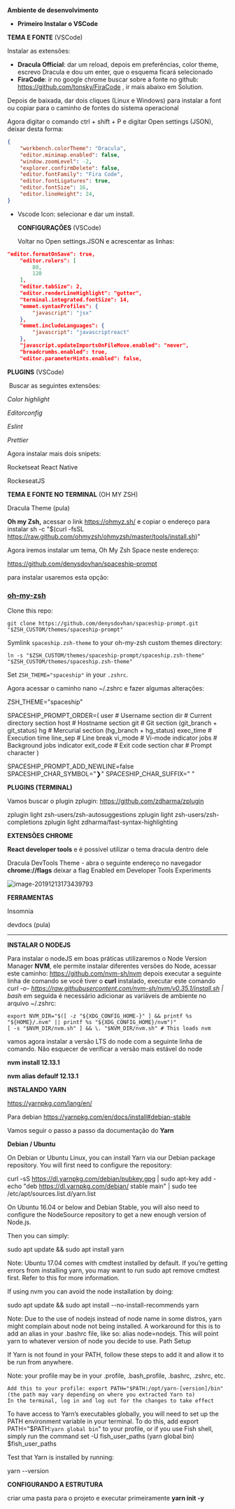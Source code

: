 **Ambiente de desenvolvimento** 

* **Primeiro Instalar o VSCode**

**TEMA E FONTE** (VSCode)

Instalar as extensões:

* **Dracula Official**:  dar um reload, depois em preferências, color theme, escrevo Dracula e dou um enter, que o esquema ficará selecionado
* **FiraCode**:  ir no google chrome buscar sobre a fonte no github: https://github.com/tonsky/FiraCode , ir mais abaixo em Solution.

Depois de baixada, dar dois cliques (Linux e Windows) para instalar a font ou copiar para o caminho de fontes do sistema operacional

Agora digitar o comando ctrl + shift + P e digitar Open settings (JSON), deixar desta forma:

```json
{
    "workbench.colorTheme": "Dracula",
    "editor.minimap.enabled": false,
    "window.zoomLevel": -2,
    "explorer.confirmDelete": false,
    "editor.fontFamily": "Fira Code",
    "editor.fontLigatures": true,
    "editor.fontSize": 16,
    "editor.lineHeight": 24,
}
```

* Vscode Icon: selecionar e dar um install.

  

  **CONFIGURAÇÕES** (VSCode)

  Voltar no Open settings.JSON e acrescentar as linhas:

```json
"editor.formatOnSave": true,
    "editor.rulers": [
        80,
        120
    ],
    "editor.tabSize": 2,
    "editor.renderLineHighlight": "gutter",
    "terminal.integrated.fontSize": 14,
    "emmet.syntaxProfiles": {
        "javascript": "jsx"
    },
    "emmet.includeLanguages": {
        "javascript": "javascriptreact"
    },
    "javascript.updateImportsOnFileMove.enabled": "never",
	"breadcrumbs.enabled": true,
    "editor.parameterHints.enabled": false,
```

**PLUGINS** (VSCode)

​	Buscar as seguintes extensões:

*Color highlight*

*Editorconfig*

*Eslint*

*Prettier*

Agora instalar mais dois snipets:

Rocketseat React Native

RockeseatJS

**TEMA E FONTE NO TERMINAL** (OH MY ZSH)

Dracula Theme (pula)

**Oh my Zsh,** acessar o link https://ohmyz.sh/ e copiar o endereço para instalar sh -c "$(curl -fsSL https://raw.github.com/ohmyzsh/ohmyzsh/master/tools/install.sh)"

Agora iremos instalar um tema, Oh My Zsh Space neste endereço: 

https://github.com/denysdovhan/spaceship-prompt

para instalar usaremos esta opção:

### [oh-my-zsh](http://ohmyz.sh/)

Clone this repo:

```
git clone https://github.com/denysdovhan/spaceship-prompt.git "$ZSH_CUSTOM/themes/spaceship-prompt"
```

Symlink `spaceship.zsh-theme` to your oh-my-zsh custom themes directory:

```
ln -s "$ZSH_CUSTOM/themes/spaceship-prompt/spaceship.zsh-theme" "$ZSH_CUSTOM/themes/spaceship.zsh-theme"
```

Set `ZSH_THEME="spaceship"` in your `.zshrc`.



Agora acessar o caminho nano ~/.zshrc e fazer algumas alterações:

ZSH_THEME="spaceship"



SPACESHIP_PROMPT_ORDER=(
  user          # Username section
  dir           # Current directory section
  host          # Hostname section
  git           # Git section (git_branch + git_status)
  hg            # Mercurial section (hg_branch  + hg_status)
  exec_time     # Execution time
  line_sep      # Line break
  vi_mode       # Vi-mode indicator
  jobs          # Background jobs indicator
  exit_code     # Exit code section
  char          # Prompt character
)

SPACESHIP_PROMPT_ADD_NEWLINE=false
SPACESHIP_CHAR_SYMBOL="❯"
SPACESHIP_CHAR_SUFFIX=" "

**PLUGINS (TERMINAL)**

Vamos buscar o plugin zplugin: https://github.com/zdharma/zplugin

zplugin light zsh-users/zsh-autosuggestions
zplugin light zsh-users/zsh-completions
zplugin light zdharma/fast-syntax-highlighting

**EXTENSÕES CHROME**

**React developer tools** e é possível utilizar o tema dracula dentro dele

Dracula DevTools Theme - abra o seguinte endereço no navegador **chrome://flags** deixar a flag Enabled em Developer Tools Experiments

![image-20191213173439793](/home/daniel/.config/Typora/typora-user-images/image-20191213173439793.png)

**FERRAMENTAS**

Insomnia

devdocs (pula)

-----------------------------------

**INSTALAR O  NODEJS**

Para instalar o nodeJS em boas práticas utilizaremos o Node Version Manager **NVM**, ele permite instalar diferentes versões do Node, acessar este caminho: https://github.com/nvm-sh/nvm depois executar a seguinte linha de comando se você tiver o **curl** instalado, executar este comando *curl -o- https://raw.githubusercontent.com/nvm-sh/nvm/v0.35.1/install.sh | bash* em seguida é necessário adicionar as variáveis de ambiente no arquivo ~/.zshrc: 

```
export NVM_DIR="$([ -z "${XDG_CONFIG_HOME-}" ] && printf %s "${HOME}/.nvm" || printf %s "${XDG_CONFIG_HOME}/nvm")"
[ -s "$NVM_DIR/nvm.sh" ] && \. "$NVM_DIR/nvm.sh" # This loads nvm
```

vamos agora instalar a versão LTS do node com a seguinte linha de comando. Não esquecer de verificar a versão mais estável do node

 **nvm install 12.13.1**

**nvm alias defaulf 12.13.1**

**INSTALANDO YARN** 

https://yarnpkg.com/lang/en/

Para debian https://yarnpkg.com/en/docs/install#debian-stable

Vamos seguir o passo a passo da documentação do **Yarn**

**Debian / Ubuntu**

On Debian or Ubuntu Linux, you can install Yarn via our Debian package repository. You will first need to configure the repository:

curl -sS https://dl.yarnpkg.com/debian/pubkey.gpg | sudo apt-key add -
echo "deb https://dl.yarnpkg.com/debian/ stable main" | sudo tee /etc/apt/sources.list.d/yarn.list

On Ubuntu 16.04 or below and Debian Stable, you will also need to configure the NodeSource repository to get a new enough version of Node.js.

Then you can simply:

sudo apt update && sudo apt install yarn

Note: Ubuntu 17.04 comes with cmdtest installed by default. If you’re getting errors from installing yarn, you may want to run sudo apt remove cmdtest first. Refer to this for more information.

If using nvm you can avoid the node installation by doing:

sudo apt update && sudo apt install --no-install-recommends yarn

Note: Due to the use of nodejs instead of node name in some distros, yarn might complain about node not being installed. A workaround for this is to add an alias in your .bashrc file, like so: alias node=nodejs. This will point yarn to whatever version of node you decide to use.
Path Setup

If Yarn is not found in your PATH, follow these steps to add it and allow it to be run from anywhere.

Note: your profile may be in your .profile, .bash_profile, .bashrc, .zshrc, etc.

    Add this to your profile: export PATH="$PATH:/opt/yarn-[version]/bin" (the path may vary depending on where you extracted Yarn to)
    In the terminal, log in and log out for the changes to take effect

To have access to Yarn’s executables globally, you will need to set up the PATH environment variable in your terminal. To do this, add export PATH="$PATH:`yarn global bin`" to your profile, or if you use Fish shell, simply run the command set -U fish_user_paths (yarn global bin) $fish_user_paths

Test that Yarn is installed by running:

yarn --version

**CONFIGURANDO A ESTRUTURA** 

criar uma pasta para o projeto e executar primeiramente **yarn init -y**
